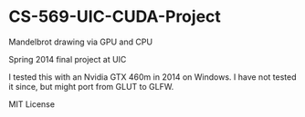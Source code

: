 # CS-569-UIC-CUDA-Project
Mandelbrot drawing via GPU and CPU

Spring 2014 final project at UIC

I tested this with an Nvidia GTX 460m in 2014 on Windows.
I have not tested it since, but might port from GLUT to GLFW.

MIT License
